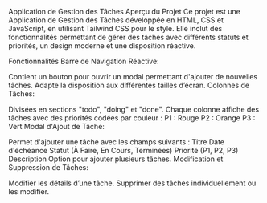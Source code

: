 Application de Gestion des Tâches
Aperçu du Projet
Ce projet est une Application de Gestion des Tâches développée en HTML, CSS et JavaScript, en utilisant Tailwind CSS pour le style. Elle inclut des fonctionnalités permettant de gérer des tâches avec différents statuts et priorités, un design moderne et une disposition réactive.

Fonctionnalités
Barre de Navigation Réactive:

Contient un bouton pour ouvrir un modal permettant d'ajouter de nouvelles tâches.
Adapte la disposition aux différentes tailles d’écran.
Colonnes de Tâches:

Divisées en sections "todo", "doing" et "done".
Chaque colonne affiche des tâches avec des priorités codées par couleur :
P1 : Rouge
P2 : Orange
P3 : Vert
Modal d'Ajout de Tâche:

Permet d'ajouter une tâche avec les champs suivants :
Titre
Date d'échéance
Statut (À Faire, En Cours, Terminées)
Priorité (P1, P2, P3)
Description
Option pour ajouter plusieurs tâches.
Modification et Suppression de Tâches:

Modifier les détails d’une tâche.
Supprimer des tâches individuellement ou les modifier.
